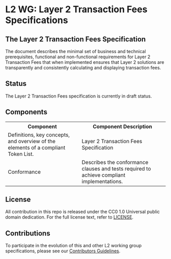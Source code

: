 # L2 WG: Layer 2 Transaction Fees Specifications


## The Layer 2 Transaction Fees Specification

The document describes the minimal set of business and technical prerequisites, functional and non-functional requirements for Layer 2 Transaction Fees that when implemented ensures that Layer 2 solutions are transparently and consistently calculating and displaying transaction fees.

## Status

The Layer 2 Transaction Fees specification is currently in draft status.

## Components

<table>
<tr>
    <th>Component</th>
    <th>Component Description</th>
  </tr>
  <tr>
    <td>Definitions, key concepts, and overview of the elements of a compliant Token List.</td>
    <td>Layer 2 Transaction Fees Specification</td>
  </tr>
  <tr>
    <td>Conformance</td>
    <td>Describes the conformance clauses and tests required to achieve compliant implementations.</td>
  </tr>
</table>

## License

All contribution in this repo is released under the CC0 1.0 Universal public domain dedication. For the full license text, refer to [LICENSE](https://github.com/ethereum-oasis/baseline/blob/master/LICENSE).

## Contributions

To participate in the evolution of this and other L2 working group specifications, please see our [Contributors Guidelines](https://github.com/eea-oasis/L2/blob/main/CONTRIBUTING.md).
